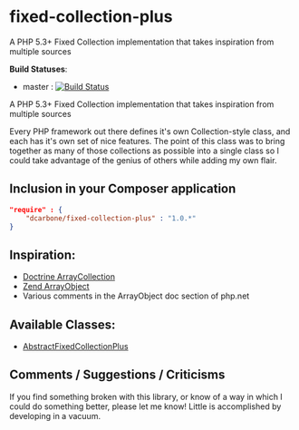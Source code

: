 # fixed-collection-plus
A PHP 5.3+ Fixed Collection implementation that takes inspiration from multiple sources

**Build Statuses**:
- master : [![Build Status](https://travis-ci.org/dcarbone/fixed-collection-plus.svg?branch=master)](https://travis-ci.org/dcarbone/fixed-collection-plus)

A PHP 5.3+ Fixed Collection implementation that takes inspiration from multiple sources

Every PHP framework out there defines it's own Collection-style class, and each has it's own set of nice features.  The point of this class
was to bring together as many of those collections as possible into a single class so I could take advantage of the genius
of others while adding my own flair.

## Inclusion in your Composer application

```json
"require" : {
    "dcarbone/fixed-collection-plus" : "1.0.*"
}
```

## Inspiration:

- <a href="http://www.doctrine-project.org/api/common/2.4/source-class-Doctrine.Common.Collections.ArrayCollection.html" target="_blank">Doctrine ArrayCollection</a>
- <a href="https://github.com/zendframework/zf2/blob/release-2.2.6/library/Zend/Stdlib/ArrayObject/PhpReferenceCompatibility.php#L179" target="_blank">Zend ArrayObject</a>
- Various comments in the ArrayObject doc section of php.net

## Available Classes:
- [AbstractFixedCollectionPlus](FIXEDCOLLECTION.md)

## Comments / Suggestions / Criticisms

If you find something broken with this library, or know of a way in which I could do something better, please let me know!  Little is accomplished by developing in a vacuum.
